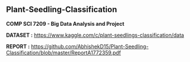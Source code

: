 ## Plant-Seedling-Classification

 <a heref= "https://www.adelaide.edu.au/course-outlines/109254/1/sem-2/" >**COMP SCI 7209 - Big Data Analysis and Project** </a>

**DATASET :** https://www.kaggle.com/c/plant-seedlings-classification/data

**REPORT :** https://github.com/AbhishekD15/Plant-Seedling-Classification/blob/master/ReportA1772359.pdf

